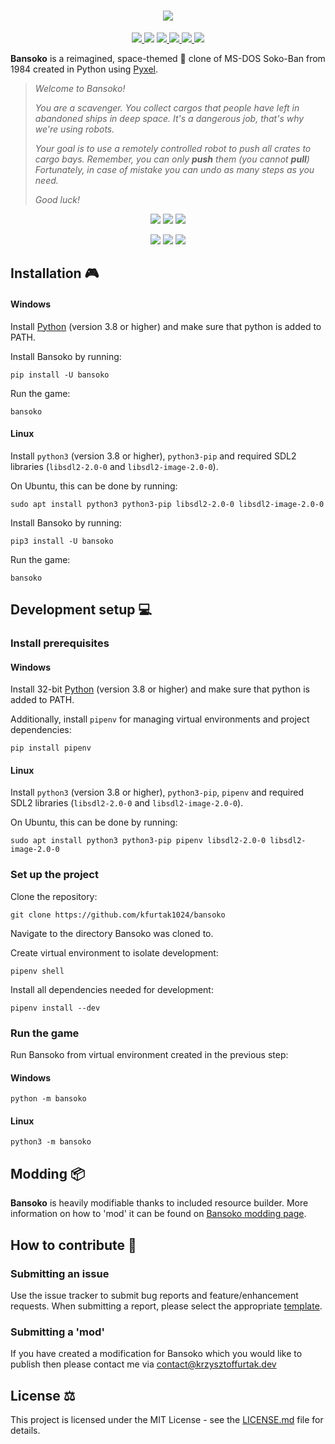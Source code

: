 <h1 align="center">
  <img src="https://github.com/kfurtak1024/bansoko/raw/master/docs/images/logo.png">
</h1>
<p align="center">
  <a href="https://github.com/kfurtak1024/bansoko/releases/latest">
    <img src="https://img.shields.io/github/v/release/kfurtak1024/bansoko">
  </a>
  <a>
    <img src="https://img.shields.io/github/pipenv/locked/python-version/kfurtak1024/bansoko">
  </a>
  <a href="https://pypi.org/project/bansoko/">
    <img src="https://img.shields.io/pypi/v/bansoko">
  </a>
  <a href="https://lgtm.com/projects/g/kfurtak1024/bansoko">
    <img src="https://img.shields.io/lgtm/grade/python/github/kfurtak1024/bansoko">
  </a>
  <a href="https://github.com/kfurtak1024/bansoko/workflows/CodeQL">
    <img src="https://github.com/kfurtak1024/bansoko/workflows/CodeQL/badge.svg">
  </a>
  <a href="https://opensource.org/licenses/MIT">
    <img src="https://img.shields.io/badge/license-MIT-blue.svg">
  </a>
</p>


**Bansoko** is a reimagined, space-themed 🚀 clone of MS-DOS Soko-Ban from 1984 created in Python using [Pyxel](https://github.com/kitao/pyxel).

> *Welcome to Bansoko!*
> 
> *You are a scavenger. You collect cargos that people have left in abandoned ships in deep space.*
> *It's a dangerous job, that's why we're using robots.*
> 
> *Your goal is to use a remotely controlled robot to push all crates to cargo bays.*
> *Remember, you can only **push** them (you cannot **pull**)*
> *Fortunately, in case of mistake you can undo as many steps as you need.*
> 
> *Good luck!*

<p align="center">
  <img src="https://github.com/kfurtak1024/bansoko/raw/master/docs/images/screen_shot1.png">
  <img src="https://github.com/kfurtak1024/bansoko/raw/master/docs/images/screen_shot2.png">
  <img src="https://github.com/kfurtak1024/bansoko/raw/master/docs/images/screen_shot3.png">
</p>
<p align="center">
  <img src="https://github.com/kfurtak1024/bansoko/raw/master/docs/images/screen_shot4.png">
  <img src="https://github.com/kfurtak1024/bansoko/raw/master/docs/images/screen_shot5.png">
  <img src="https://github.com/kfurtak1024/bansoko/raw/master/docs/images/screen_shot6.png">
</p>

## Installation 🎮

#### Windows
Install [Python](python.org) (version 3.8 or higher) and make sure that python is added to PATH.

Install Bansoko by running:
```shell
pip install -U bansoko
```

Run the game:
```shell
bansoko
```

#### Linux
Install ```python3``` (version 3.8 or higher), ```python3-pip``` and required SDL2 libraries (```libsdl2-2.0-0``` and ```libsdl2-image-2.0-0```).

On Ubuntu, this can be done by running:

```shell
sudo apt install python3 python3-pip libsdl2-2.0-0 libsdl2-image-2.0-0 
```

Install Bansoko by running:
```shell
pip3 install -U bansoko
```
Run the game:
```shell
bansoko
```

## Development setup 💻

### Install prerequisites

#### Windows
Install 32-bit [Python](python.org) (version 3.8 or higher) and make sure that python is added to PATH.

Additionally, install ```pipenv``` for managing virtual environments and project dependencies: 
```shell
pip install pipenv
```

#### Linux
Install ```python3``` (version 3.8 or higher), ```python3-pip```, ```pipenv``` and required SDL2 libraries (```libsdl2-2.0-0``` and ```libsdl2-image-2.0-0```).

On Ubuntu, this can be done by running:

```shell
sudo apt install python3 python3-pip pipenv libsdl2-2.0-0 libsdl2-image-2.0-0 
```

### Set up the project

Clone the repository:
```shell
git clone https://github.com/kfurtak1024/bansoko
```
Navigate to the directory Bansoko was cloned to.

Create virtual environment to isolate development:
```shell
pipenv shell
```

Install all dependencies needed for development:
```shell
pipenv install --dev
```

### Run the game

Run Bansoko from virtual environment created in the previous step:

#### Windows
```shell
python -m bansoko
```

#### Linux
```shell
python3 -m bansoko
```

## Modding 📦
**Bansoko** is heavily modifiable thanks to included resource builder. More information on how to 'mod' it can be found on [Bansoko modding page](https://github.com/kfurtak1024/bansoko/wiki/Bansoko-modding).

## How to contribute 🤝

### Submitting an issue

Use the issue tracker to submit bug reports and feature/enhancement requests.
When submitting a report, please select the appropriate [template](https://github.com/kfurtak1024/bansoko/issues/new/choose).

### Submitting a 'mod'

If you have created a modification for Bansoko which you would like to publish then please contact me via <contact@krzysztoffurtak.dev>

## License ⚖️
This project is licensed under the MIT License - see the [LICENSE.md](https://github.com/kfurtak1024/bansoko/blob/master/LICENSE) file for details.
